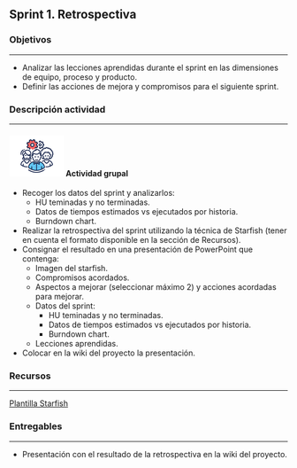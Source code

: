 ## Sprint 1. Retrospectiva

### Objetivos

---
* Analizar las lecciones aprendidas durante el sprint en las dimensiones de equipo, proceso y producto.
* Definir las acciones de mejora y compromisos para el siguiente sprint.


### Descripción actividad

---

#### ![](./../../../assets/images/grupo.png) Actividad grupal

* Recoger los datos del sprint y analizarlos:
  * HU teminadas y no terminadas.
  * Datos de tiempos estimados vs ejecutados por historia.
  * Burndown chart. 
* Realizar la retrospectiva del sprint utilizando la técnica de Starfish (tener en cuenta el formato disponible en la sección de Recursos).
* Consignar el resultado en una presentación de PowerPoint que contenga:
  * Imagen del starfish.
  * Compromisos acordados.
  * Aspectos a mejorar (seleccionar máximo 2) y acciones acordadas para mejorar.
  * Datos del sprint:
    * HU teminadas y no terminadas.
    * Datos de tiempos estimados vs ejecutados por historia.
    * Burndown chart.
  * Lecciones aprendidas.
* Colocar en la wiki del proyecto la presentación.

### Recursos

---

[Plantilla Starfish](https://miro.com/app/board/o9J_lO1al0I=/)


### Entregables

---
* Presentación con el resultado de la retrospectiva en la wiki del proyecto.


